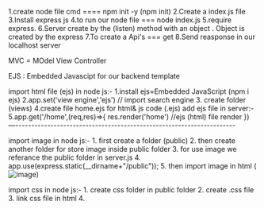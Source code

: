 1.create node file cmd ====  npm init -y (npm init)
2.Create a index.js file
3.Install express js 
4.to run our node file === node index.js 
5.require express.
6.Server create by the (listen) method with an object . Object is created by the express 
7.To create a Api's === get
8.Send reasponse in our localhost server

MVC = MOdel View Controller 

EJS : Embedded Javascipt for our backend template



import html file (ejs) in node js:-
	1.install ejs=Embedded JavaScript (npm i ejs)
	2.app.set('view engine','ejs')   // import search engine
	3. create folder (views)
	4.create file home.ejs for html& js code (.ejs)
add ejs file in server:-
	5.app.get('/home',(req,res)=>{
    		res.render('home')    //ejs (html) file render
	   })
—---------------------------------------------------------------------

import image in node js:-
	1. first create a folder (public)
	2. then create another folder for store image inside public folder
	3. for use image we referance the public folder in server.js
	4. app.use(express.static(__dirname+"/public"));
	5. then import image in html (<img src="image/image.png" alt="image"/>)


import css in node js:-
	1. create css folder in public folder 
	2. create .css file  
	3. link css file in html 
	4. <link rel="stylesheet" href="/css/style.css"/>  
